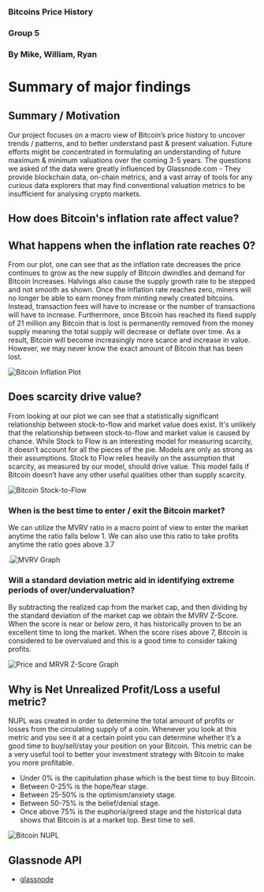### Bitcoins Price History
### Group 5
### By Mike, William, Ryan

# Summary of major findings

## Summary / Motivation
Our project focuses on a macro view of Bitcoin’s price history to uncover trends / patterns, and to better understand past & present valuation. Future efforts might be concentrated in formulating an understanding of future maximum & minimum valuations over the coming 3-5 years.
The questions we asked of the data were greatly influenced by Glassnode.com - They provide blockchain data, on-chain metrics, and a vast array of tools for any curious data explorers that may find conventional valuation metrics to be insufficient for analysing crypto markets.

## How does Bitcoin's inflation rate affect value?
## What happens when the inflation rate reaches 0?

From our plot, one can see that as the inflation rate decreases the price continues to grow as the new supply of Bitcoin dwindles and demand for Bitcoin Increases. Halvings also cause the supply growth rate to be stepped and not smooth as shown. Once the inflation rate reaches zero, miners will no longer be able to earn money from minting newly created bitcoins. Instead, transaction fees will have to increase or the number of transactions will have to increase. Furthermore, once Bitcoin has reached its fixed supply of 21 million any Bitcoin that is lost is permanently removed from the money supply meaning the total supply will decrease or deflate over time. As a result, Bitcoin will become increasingly more scarce and increase in value. However, we may never know the exact amount of Bitcoin that has been lost.




![Bitcoin Inflation Plot](Photos/Inflation_Plot.png)

## Does scarcity drive value?
From looking at our plot we can see that a statistically significant relationship between stock-to-flow and market value does exist. It's unlikely that the relationship between stock-to-flow and market value is caused by chance. While Stock to Flow is an interesting model for measuring scarcity, it doesn’t account for all the pieces of the pie. Models are only as strong as their assumptions. Stock to Flow relies heavily on the assumption that scarcity, as measured by our model, should drive value. This model fails if Bitcoin doesn’t have any other useful qualities other than supply scarcity.

![Bitcoin Stock-to-Flow](Photos/Stock-to-Flow_Plot.png)
### When is the best time to enter / exit the Bitcoin market?

We can utilize the MVRV ratio in a macro point of view to enter the market anytime the ratio falls below 1. We can also use this ratio to take profits anytime the ratio goes above 3.7

.![MVRV Graph](Photos/MVRV_Graph.png)


### Will a standard deviation metric aid in identifying extreme periods of over/undervaluation?

By subtracting the realized cap from the market cap, and then dividing by the standard deviation of the market cap we obtain the MVRV Z-Score. When the score is near or below zero, it has historically proven to be an excellent time to long the market. When the score rises above 7, Bitcoin is considered to be overvalued and this is a good time to consider taking profits.

![Price and MRVR Z-Score Graph](Photos/Price_and_MRVR_Z_score_Graph.png)

## Why is Net Unrealized Profit/Loss a useful metric?

NUPL was created in order to determine the total amount of profits or losses from the circulating supply of a coin. Whenever you look at this metric and you see it at a certain point you can determine whether it’s a good time to buy/sell/stay your position on your Bitcoin. This metric can be a very useful tool to better your investment strategy with Bitcoin to make you more profitable.


* Under 0% is the capitulation phase which is the best time to buy Bitcoin.
* Between 0-25% is the hope/fear stage.
* Between 25-50% is the optimism/anxiety stage.
* Between 50-75% is the belief/denial stage.
* Once above 75% is the euphoria/greed stage and the historical data shows that Bitcoin is at a market top. Best time to sell.

![Bitcoin NUPL](Photos/visualization.png)

## Glassnode API

* [glassnode](https://glassnode.com/)
